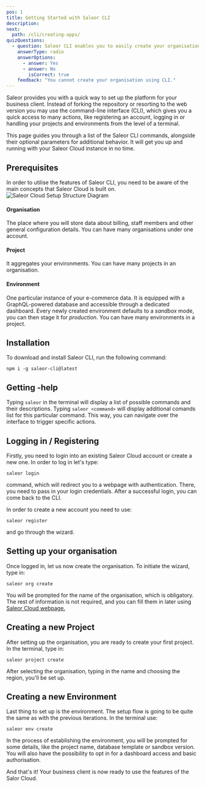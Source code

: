 ```yaml
---
pos: 1
title: Getting Started with Saleor CLI
description:
next:
  path: /cli/creating-apps/
quizQuestions:
  - question: Saleor CLI enables you to easily create your organisation, project and environment.
    answerType: radio
    answerOptions:
      - answer: Yes
      - answer: No
        isCorrect: true
    feedback: "You cannot create your organisation using CLI."
---
```


Saleor provides you with a quick way to set up the platform for your business client. Instead of forking the repository or resorting to the web version you may use the command-line interface (CLI), which gives you a quick access to many actions, like registering an account, logging in or handling your projects and environments from the level of a terminal.

This page guides you through a list of the Saleor CLI commands, alongside their optional parameters for additional behavior. It will get you up and running with your Saleor Cloud instance in no time.

## Prerequisites

In order to utilise the features of Saleor CLI, you need to be aware of the main concepts that Saleor Cloud is built on.
![Saleor Cloud Setup Structure Diagram](./StructureOrganization.png)

#### Organisation

The place where you will store data about billing, staff members and other general configuration details. You can have many organisations under one account.

#### Project

It aggregates your environments. You can have many projects in an organisation.

#### Environment

One particular instance of your e-commerce data. It is equipped with a GraphQL-powered database and accessible through a dedicated dashboard. Every newly created environment defaults to a _sandbox_ mode, you can then stage it for _production_. You can have many environments in a project.

## Installation

To download and install Saleor CLI, run the following command:

`npm i -g saleor-cli@latest`

## Getting -help

Typing `saleor` in the terminal will display a list of possible commands and their descriptions. Typing `saleor <command>` will display additional comands list for this particular command. This way, you can navigate over the interface to trigger specific actions.

## Logging in / Registering

Firstly, you need to login into an existing Saleor Cloud account or create a new one. In order to log in let's type:

`saleor login`

command, which will redirect you to a webpage with authentication. There, you need to pass in your login credentials. After a successful login, you can come back to the CLI.

In order to create a new account you need to use:

`saleor register`

and go through the wizard.

## Setting up your organisation

Once logged in, let us now create the organisation. To initiate the wizard, type in:

`saleor org create`

You will be prompted for the name of the organisation, which is obligatory. The rest of information is not required, and you can fill them in later using [Saleor Cloud webpage.](https://cloud.saleor.io/)

## Creating a new Project

After setting up the organisation, you are ready to create your first project. In the terminal, type in:

`saleor project create`

After selecting the organisation, typing in the name and choosing the region, you'll be set up.

## Creating a new Environment

Last thing to set up is the environment. The setup flow is going to be quite the same as with the previous iterations. In the terminal use:

`saleor env create`

In the process of establishing the environment, you will be prompted for some details, like the project name, database template or sandbox version. You will also have the possibility to opt in for a dashboard access and basic authorisation.

And that's it! Your business client is now ready to use the features of the Salor Cloud.
